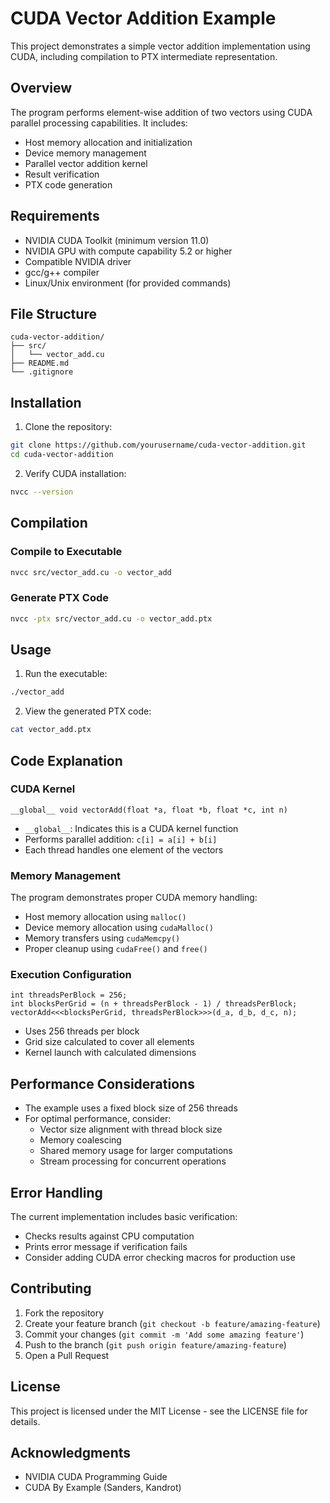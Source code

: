 # CUDA Vector Addition Example

This project demonstrates a simple vector addition implementation using CUDA, including compilation to PTX intermediate representation.

## Overview

The program performs element-wise addition of two vectors using CUDA parallel processing capabilities. It includes:
- Host memory allocation and initialization
- Device memory management
- Parallel vector addition kernel
- Result verification
- PTX code generation

## Requirements

- NVIDIA CUDA Toolkit (minimum version 11.0)
- NVIDIA GPU with compute capability 5.2 or higher
- Compatible NVIDIA driver
- gcc/g++ compiler
- Linux/Unix environment (for provided commands)

## File Structure

```
cuda-vector-addition/
├── src/
│   └── vector_add.cu
├── README.md
└── .gitignore
```

## Installation

1. Clone the repository:
```bash
git clone https://github.com/yourusername/cuda-vector-addition.git
cd cuda-vector-addition
```

2. Verify CUDA installation:
```bash
nvcc --version
```

## Compilation

### Compile to Executable
```bash
nvcc src/vector_add.cu -o vector_add
```

### Generate PTX Code
```bash
nvcc -ptx src/vector_add.cu -o vector_add.ptx
```

## Usage

1. Run the executable:
```bash
./vector_add
```

2. View the generated PTX code:
```bash
cat vector_add.ptx
```

## Code Explanation

### CUDA Kernel
```cuda
__global__ void vectorAdd(float *a, float *b, float *c, int n)
```
- `__global__`: Indicates this is a CUDA kernel function
- Performs parallel addition: `c[i] = a[i] + b[i]`
- Each thread handles one element of the vectors

### Memory Management
The program demonstrates proper CUDA memory handling:
- Host memory allocation using `malloc()`
- Device memory allocation using `cudaMalloc()`
- Memory transfers using `cudaMemcpy()`
- Proper cleanup using `cudaFree()` and `free()`

### Execution Configuration
```cuda
int threadsPerBlock = 256;
int blocksPerGrid = (n + threadsPerBlock - 1) / threadsPerBlock;
vectorAdd<<<blocksPerGrid, threadsPerBlock>>>(d_a, d_b, d_c, n);
```
- Uses 256 threads per block
- Grid size calculated to cover all elements
- Kernel launch with calculated dimensions

## Performance Considerations

- The example uses a fixed block size of 256 threads
- For optimal performance, consider:
  - Vector size alignment with thread block size
  - Memory coalescing
  - Shared memory usage for larger computations
  - Stream processing for concurrent operations

## Error Handling

The current implementation includes basic verification:
- Checks results against CPU computation
- Prints error message if verification fails
- Consider adding CUDA error checking macros for production use

## Contributing

1. Fork the repository
2. Create your feature branch (`git checkout -b feature/amazing-feature`)
3. Commit your changes (`git commit -m 'Add some amazing feature'`)
4. Push to the branch (`git push origin feature/amazing-feature`)
5. Open a Pull Request

## License

This project is licensed under the MIT License - see the LICENSE file for details.

## Acknowledgments

- NVIDIA CUDA Programming Guide
- CUDA By Example (Sanders, Kandrot)
